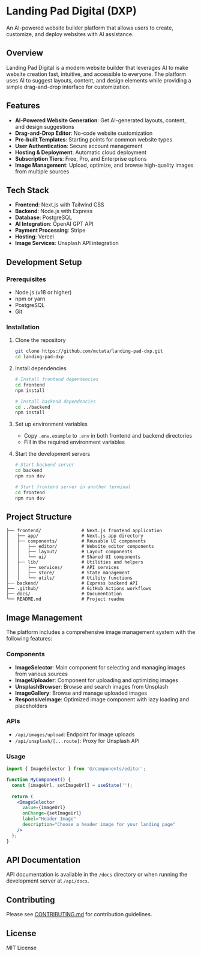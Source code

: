 # Landing Pad Digital (DXP)

An AI-powered website builder platform that allows users to create, customize, and deploy websites with AI assistance.

## Overview

Landing Pad Digital is a modern website builder that leverages AI to make website creation fast, intuitive, and accessible to everyone. The platform uses AI to suggest layouts, content, and design elements while providing a simple drag-and-drop interface for customization.

## Features

- **AI-Powered Website Generation**: Get AI-generated layouts, content, and design suggestions
- **Drag-and-Drop Editor**: No-code website customization
- **Pre-built Templates**: Starting points for common website types
- **User Authentication**: Secure account management
- **Hosting & Deployment**: Automatic cloud deployment
- **Subscription Tiers**: Free, Pro, and Enterprise options
- **Image Management**: Upload, optimize, and browse high-quality images from multiple sources

## Tech Stack

- **Frontend**: Next.js with Tailwind CSS
- **Backend**: Node.js with Express
- **Database**: PostgreSQL
- **AI Integration**: OpenAI GPT API
- **Payment Processing**: Stripe
- **Hosting**: Vercel
- **Image Services**: Unsplash API integration

## Development Setup

### Prerequisites
- Node.js (v18 or higher)
- npm or yarn
- PostgreSQL
- Git

### Installation

1. Clone the repository
   ```bash
   git clone https://github.com/mctata/landing-pad-dxp.git
   cd landing-pad-dxp
   ```

2. Install dependencies
   ```bash
   # Install frontend dependencies
   cd frontend
   npm install
   
   # Install backend dependencies
   cd ../backend
   npm install
   ```

3. Set up environment variables
   - Copy `.env.example` to `.env` in both frontend and backend directories
   - Fill in the required environment variables

4. Start the development servers
   ```bash
   # Start backend server
   cd backend
   npm run dev
   
   # Start frontend server in another terminal
   cd frontend
   npm run dev
   ```

## Project Structure

```
├── frontend/               # Next.js frontend application
│   ├── app/                # Next.js app directory
│   ├── components/         # Reusable UI components
│   │   ├── editor/         # Website editor components
│   │   ├── layout/         # Layout components
│   │   └── ui/             # Shared UI components
│   ├── lib/                # Utilities and helpers
│   │   ├── services/       # API services
│   │   ├── store/          # State management
│   │   └── utils/          # Utility functions
├── backend/                # Express backend API
├── .github/                # GitHub Actions workflows
├── docs/                   # Documentation
└── README.md               # Project readme
```

## Image Management

The platform includes a comprehensive image management system with the following features:

### Components

- **ImageSelector**: Main component for selecting and managing images from various sources
- **ImageUploader**: Component for uploading and optimizing images
- **UnsplashBrowser**: Browse and search images from Unsplash
- **ImageGallery**: Browse and manage uploaded images
- **ResponsiveImage**: Optimized image component with lazy loading and placeholders

### APIs

- `/api/images/upload`: Endpoint for image uploads
- `/api/unsplash/[...route]`: Proxy for Unsplash API

### Usage

```jsx
import { ImageSelector } from '@/components/editor';

function MyComponent() {
  const [imageUrl, setImageUrl] = useState('');
  
  return (
    <ImageSelector
      value={imageUrl}
      onChange={setImageUrl}
      label="Header Image"
      description="Choose a header image for your landing page"
    />
  );
}
```

## API Documentation

API documentation is available in the `/docs` directory or when running the development server at `/api/docs`.

## Contributing

Please see [CONTRIBUTING.md](CONTRIBUTING.md) for contribution guidelines.

## License

MIT License